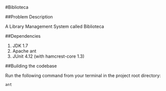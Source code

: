 #Biblioteca

##Problem Description

A Library Management System called Biblioteca

##Dependencies

1. JDK 1.7
2. Apache ant
3. JUnit 4.12 (with hamcrest-core 1.3)

##Building the codebase

Run the following command from your terminal in the project root directory:
`````
ant
`````